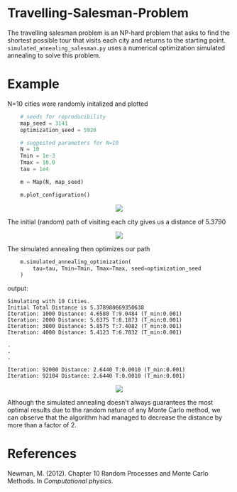 # Travelling-Salesman-Problem

The travelling salesman problem is an NP-hard problem that asks to find the shortest possible tour that visits each city and returns to the starting point.
`simulated_annealing_salesman.py` uses a numerical optimization simulated annealing to solve this problem.

# Example

N=10 cities were randomly initalized and plotted

```python
    # seeds for reproducibility
    map_seed = 3141
    optimization_seed = 5926

    # suggested parameters for N=10
    N = 10
    Tmin = 1e-3
    Tmax = 10.0
    tau = 1e4

    m = Map(N, map_seed)
```

```python
    m.plot_configuration()
```
<p align="center">
  <img src=https://user-images.githubusercontent.com/85460898/167329714-b2a6e553-904d-4819-b633-0beb622fdb43.png />
</p>

The initial (random) path of visiting each city gives us a distance of 5.3790

<p align="center">
  <img src=https://user-images.githubusercontent.com/85460898/167330152-118f94ac-f546-4d67-b662-64f84ef96569.png />
</p>


The simulated annealing then optimizes our path
```python
    m.simulated_annealing_optimization(
        tau=tau, Tmin=Tmin, Tmax=Tmax, seed=optimization_seed
    )
```
output:
```
Simulating with 10 Cities.
Initial Total Distance is 5.378980669350638
Iteration: 1000 Distance: 4.6580 T:9.0484 (T_min:0.001)
Iteration: 2000 Distance: 5.6375 T:8.1873 (T_min:0.001)
Iteration: 3000 Distance: 5.8575 T:7.4082 (T_min:0.001)
Iteration: 4000 Distance: 5.4123 T:6.7032 (T_min:0.001)

.
.
.

Iteration: 92000 Distance: 2.6440 T:0.0010 (T_min:0.001)
Iteration: 92104 Distance: 2.6440 T:0.0010 (T_min:0.001)
```

<p align="center">
  <img src=https://user-images.githubusercontent.com/85460898/167331128-386c311f-26be-4f41-81e9-7c0343d2f7d0.png />
</p>

Although the simulated annealing doesn't always guarantees the most optimal results due to the random nature of any Monte Carlo method, we can observe that the algorithm had managed to decrease the distance by more than a factor of 2.

# References

Newman, M. (2012). Chapter 10 Random Processes and Monte Carlo Methods. In _Computational physics_.





